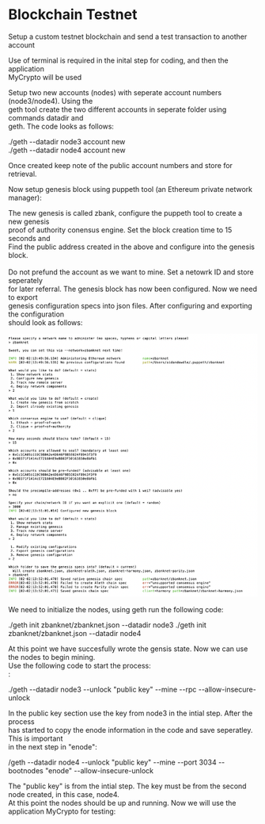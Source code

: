 # Blockchain Testnet

Setup a custom testnet blockchain and send a test transaction to another account<br>

Use of terminal is required in the inital step for coding, and then the application<br> 
MyCrypto will be used<br>

Setup two new accounts (nodes) with seperate account numbers (node3/node4).  Using the<br> 
geth tool create the two different accounts in seperate folder using commands datadir and <br> 
geth.  The code looks as follows:<br>

./geth --datadir node3 account new<br>
./geth --datadir node4 account new<br>

Once created keep note of the public account numbers and store for retrieval.<br>

Now setup genesis block using puppeth tool (an Ethereum private network manager):<br>

The new genesis is called zbank, configure the puppeth tool to create a new genesis<br>
proof of authority conensus engine.  Set the block creation time to 15 seconds and <br>
Find the public address created in the above and configure into the genesis block.<br>  
Do not prefund the account as we want to mine.  Set a netowrk ID and store seperately<br>
for later referral.  The genesis block has now been configured.  Now we need to export<br>
genesis configuration specs into json files.  After configuring and exporting the configuration<br>
should look as follows:<br>

![top_20_teams](https://github.com/dowdlea86/blockchain_testnet/blob/main/Screenshots/zbanknet_config.png)

We need to initialize the nodes, using geth run the following code:

./geth init zbanknet/zbanknet.json --datadir node3 
./geth init zbanknet/zbanknet.json --datadir node4 

At this point we have succesfully wrote the gensis state.  Now we can use the nodes to begin mining.<br>
Use the following code to start the process:<br>:

./geth --datadir node3 --unlock "public key" --mine --rpc --allow-insecure-unlock<br>

In the public key section use the key from node3 in the intial step.  After the process<br>
has started to copy the enode information in the code and save seperatley.  This is important<br>
in the next step in "enode":<br>  

/geth --datadir node4 --unlock "public key" --mine --port 3034 --bootnodes "enode" --allow-insecure-unlock<br>

The "public key" is from the intial step.  The key must be from the second node created, in this case, node4.<br>
At this point the nodes should be up and running.  Now we will use the application MyCrypto for testing:





